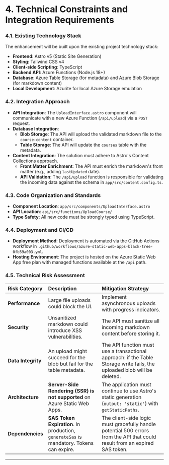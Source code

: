 # 4. Technical Constraints and Integration Requirements

### 4.1. Existing Technology Stack
The enhancement will be built upon the existing project technology stack:
*   **Frontend**: Astro v5 (Static Site Generation)
*   **Styling**: Tailwind CSS v4
*   **Client-side Scripting**: TypeScript
*   **Backend API**: Azure Functions (Node.js 18+)
*   **Database**: Azure Table Storage (for metadata) and Azure Blob Storage (for markdown content)
*   **Local Development**: Azurite for local Azure Storage emulation

### 4.2. Integration Approach
*   **API Integration**: The `UploadInterface.astro` component will communicate with a new Azure Function (`/api/upload`) via a `POST` request.
*   **Database Integration**:
    *   **Blob Storage**: The API will upload the validated markdown file to the `course-content` container.
    *   **Table Storage**: The API will update the `courses` table with the metadata.
*   **Content Integration**: The solution must adhere to Astro's Content Collections approach.
    *   **Front Matter Enrichment**: The API must enrich the markdown's front matter (e.g., adding `lastUpdated` date).
    *   **API Validation**: The `/api/upload` function is responsible for validating the incoming data against the schema in `app/src/content.config.ts`.

### 4.3. Code Organization and Standards
*   **Component Location**: `app/src/components/UploadInterface.astro`
*   **API Location**: `api/src/functions/UploadCourse/`
*   **Type Safety**: All new code must be strongly typed using TypeScript.

### 4.4. Deployment and CI/CD
*   **Deployment Method**: Deployment is automated via the GitHub Actions workflow in `.github/workflows/azure-static-web-apps-black-tree-0fb59a003.yml`.
*   **Hosting Environment**: The project is hosted on the Azure Static Web App free plan with managed functions available at the `/api` path.

### 4.5. Technical Risk Assessment

| Risk Category | Description | Mitigation Strategy |
| :--- | :--- | :--- |
| **Performance** | Large file uploads could block the UI. | Implement asynchronous uploads with progress indicators. |
| **Security** | Unsanitized markdown could introduce XSS vulnerabilities. | The API must sanitize all incoming markdown content before storing it. |
| **Data Integrity** | An upload might succeed for the blob but fail for the table metadata. | The API function must use a transactional approach: if the Table Storage write fails, the uploaded blob will be deleted. |
| **Architecture** | **Server-Side Rendering (SSR) is not supported** on Azure Static Web Apps. | The application must continue to use Astro's static generation (`output: 'static'`) with `getStaticPaths`. |
| **Dependencies** | **SAS Token Expiration**. In production, `generateSas` is mandatory. Tokens can expire. | The client-side logic must gracefully handle potential 500 errors from the API that could result from an expired SAS token. |

---
